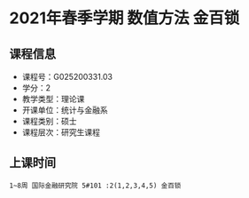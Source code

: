# 2021年春季学期 数值方法 金百锁






## 课程信息

- 课程号：G025200331.03
- 学分：2
- 教学类型：理论课
- 开课单位：统计与金融系
- 课程类别：硕士
- 课程层次：研究生课程

## 上课时间

```
1~8周 国际金融研究院 5#101 :2(1,2,3,4,5) 金百锁
```

